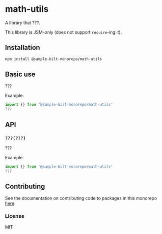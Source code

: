 # math-utils

A library that ???.

This library is JSM-only (does not support `require`-ing it).

## Installation

```sh
npm install @sample-bilt-monorepo/math-utils
```

## Basic use

???

Example:

```js
import {} from '@sample-bilt-monorepo/math-utils'
???
```

## API

### `???(???)`

???

Example:

```js
import {} from '@sample-bilt-monorepo/math-utils'
???
```

## Contributing

See the documentation on contributing code to packages in this monorepo
[here](../../CONTRIBUTING.md).

### License

MIT
